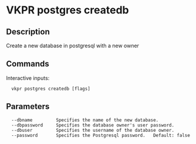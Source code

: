 # VKPR postgres createdb

## Description

Create a new database in postgresql with a new owner

## Commands

Interactive inputs:

```
  vkpr postgres createdb [flags]
```

## Parameters

```
  --dbname         Specifies the name of the new database.
  --dbpassword     Specifies the database owner's user password.
  --dbuser         Specifies the username of the database owner.
  --password       Specifies the Postgresql password.   Default: false
```
